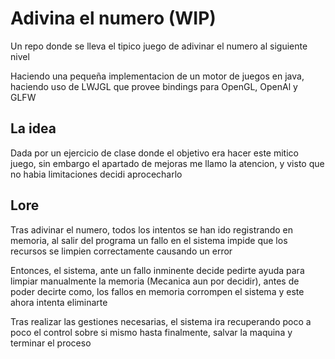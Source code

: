 # Adivina el numero (WIP)
Un repo donde se lleva el tipico juego de adivinar el numero al siguiente nivel

Haciendo una pequeña implementacion de un motor de juegos en java, haciendo uso de LWJGL que provee bindings para OpenGL, OpenAl y GLFW

## La idea
Dada por un ejercicio de clase donde el objetivo era hacer este mitico juego, sin embargo el apartado de mejoras me llamo la atencion, y visto que no habia limitaciones decidi aprocecharlo

## Lore
Tras adivinar el numero, todos los intentos se han ido registrando en memoria, al salir del programa un fallo en el sistema impide que los recursos se limpien correctamente causando un error

Entonces, el sistema, ante un fallo inminente decide pedirte ayuda para limpiar manualmente la memoria (Mecanica aun por decidir), antes de poder decirte como, los fallos en memoria corrompen el sistema y este ahora intenta eliminarte

Tras realizar las gestiones necesarias, el sistema ira recuperando poco a poco el control sobre si mismo hasta finalmente, salvar la maquina y terminar el proceso
